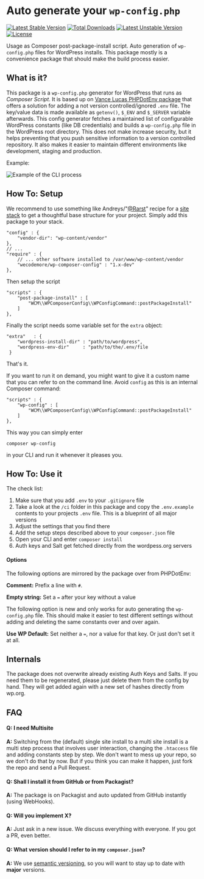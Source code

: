 # Auto generate your `wp-config.php`

[![Latest Stable Version](https://poser.pugx.org/wecodemore/wp-composer-config/v/stable.svg)](https://packagist.org/packages/wecodemore/wp-composer-config)
[![Total Downloads](https://poser.pugx.org/wecodemore/wp-composer-config/downloads.svg)](https://packagist.org/packages/wecodemore/wp-composer-config)
[![Latest Unstable Version](https://poser.pugx.org/wecodemore/wp-composer-config/v/unstable.svg)](https://packagist.org/packages/wecodemore/wp-composer-config)
[![License](https://poser.pugx.org/wecodemore/wp-composer-config/license.svg)](https://packagist.org/packages/wecodemore/wp-composer-config)

Usage as Composer post-package-install script. Auto generation of `wp-config.php` files for
WordPress installs. This package mostly is a convenience package that should make the build process
easier.

## What is it?

This package is a `wp-config.php` generator for WordPress that runs as _Composer Script_.
It is based up on [Vance Lucas PHPDotEnv package](https://github.com/vlucas/phpdotenv) that
offers a solution for adding a not version controlled/ignored `.env` file. The key/value data
is made available as `getenv()`, `$_ENV` and `$_SERVER` variable afterwards. This config
generator fetches a maintained list of configurable WordPress constants (like DB credentials)
and builds a `wp-config.php` file in the WordPress root directory. This does not make increase
security, but it helps preventing that you push sensitive information to a version controlled
repository. It also makes it easier to maintain different environments like development,
staging and production.

Example:

![Example of the CLI process](https://cdn.rawgit.com/wecodemore/wp-composer-config/master/composer-run-script.gif)

## How To: Setup

We recommend to use something like Andreys/"[@Rarst](https://twitter.com/Rarst)" recipe for a
[site stack](http://composer.rarst.net/recipe/site-stack) to get a thoughtful base structure for
your project. Simply add this package to your stack.

	"config" : {
		"vendor-dir": "wp-content/vendor"
	},
	// ...
	"require" : {
		// ... other software installed to /var/www/wp-content/vendor
        "wecodemore/wp-composer-config" : "1.x-dev"
	},

Then setup the script

	"scripts" : {
		"post-package-install" : [
			"WCM\\WPComposerConfig\\WPConfigCommand::postPackageInstall"
		]
	},

Finally the script needs some variable set for the `extra` object:

	"extra"   : {
		"wordpress-install-dir" : "path/to/wordpress",
		"wordpress-env-dir"     : "path/to/the/.env/file
	 }

That's it.

If you want to run it on demand, you might want to give it a custom name that you can
refer to on the command line. Avoid `config` as this is an internal Composer command:

	"scripts" : {
		"wp-config" : [
			"WCM\\WPComposerConfig\\WPConfigCommand::postPackageInstall"
		]
	},

This way you can simply enter

	composer wp-config

in your CLI and run it whenever it pleases you.

## How To: Use it

The check list:

1. Make sure that you add `.env` to your `.gitignore` file
1. Take a look at the `/ci` folder in this package and copy the `.env.example` contents
 to your projects `.env` file. This is a blueprint of all major versions
1. Adjust the settings that you find there
1. Add the setup steps described above to your `composer.json` file
1. Open your CLI and enter `composer install`
1. Auth keys and Salt get fetched directly from the wordpess.org servers

#### Options

The following options are mirrored by the package over from PHPDotEnv:

**Comment:** Prefix a line with `#`.

**Empty string:** Set a `=` after your key without a value

The following option is new and only works for auto generating the `wp-config.php` file.
This should make it easier to test different settings without adding and deleting the same
constants over and over again.

**Use WP Default:** Set neither a `=`, nor a value for that key. Or just don't set it at all.

## Internals

The package does not overwrite already existing Auth Keys and Salts. If you need them to be
regenerated, please just delete them from the config by hand. They will get added again with
a new set of hashes directly from wp.org.

## FAQ

#### **Q:** I need Multisite

**A:** Switching from the (default) single site install to a multi site install is a multi step
process that involves user interaction, changing the `.htaccess` file
and adding constants step by step. We don't want to mess up your repo, so we don't do that by
now. But if you think you can make it happen, just fork the repo and send a Pull Request.

#### **Q:** Shall I install it from GitHub or from Packagist?

**A:** The package is on Packagist and auto updated from GitHub instantly (using WebHooks).

#### **Q:** Will you implement X?

**A:** Just ask in a new issue. We discuss everything with everyone. If you got a PR, even better.

#### **Q:** What version should I refer to in my `composer.json`?

**A:** We use [semantic versioning](http://semver.org/), so you will want to stay
up to date with **major** versions.
